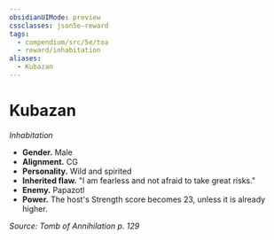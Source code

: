 ```yaml
---
obsidianUIMode: preview
cssclasses: json5e-reward
tags:
  - compendium/src/5e/toa
  - reward/inhabitation
aliases:
  - Kubazan
---
```

# Kubazan
*Inhabitation*  

- **Gender.** Male  
- **Alignment.** CG  
- **Personality.** Wild and spirited  
- **Inherited flaw.** "I am fearless and not afraid to take great risks."  
- **Enemy.** Papazotl  
- **Power.** The host's Strength score becomes 23, unless it is already higher.  

*Source: Tomb of Annihilation p. 129*